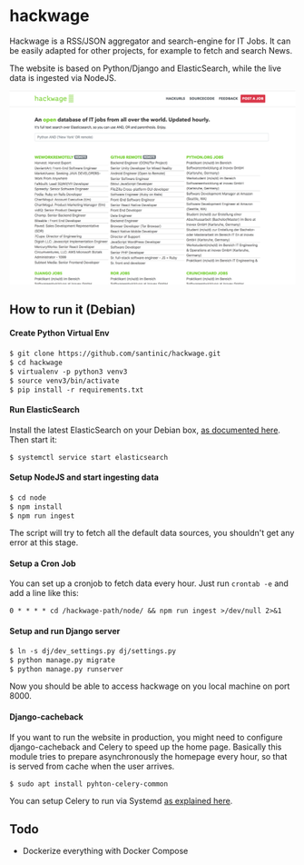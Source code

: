 # hackwage
Hackwage is a RSS/JSON aggregator and search-engine for IT Jobs.
It can be easily adapted for other projects, for example to fetch and search News.

The website is based on Python/Django and ElasticSearch, while the live data is ingested via NodeJS.

[<kbd><img src="imgs/screenshot.png" width="600"></kbd>](https://hackwage.com)

## How to run it (Debian)

#### Create Python Virtual Env
```
$ git clone https://github.com/santinic/hackwage.git
$ cd hackwage
$ virtualenv -p python3 venv3
$ source venv3/bin/activate
$ pip install -r requirements.txt
```

#### Run ElasticSearch
Install the latest ElasticSearch on your Debian box,
[as documented here](https://www.elastic.co/guide/en/elasticsearch/reference/current/deb.html).
Then start it:
```
$ systemctl service start elasticsearch
```

#### Setup NodeJS and start ingesting data
```
$ cd node
$ npm install
$ npm run ingest
```
The script will try to fetch all the default data sources, you shouldn't get any error at this stage.

#### Setup a Cron Job
You can set up a cronjob to fetch data every hour.
Just run `crontab -e` and add a line like this:
```
0 * * * * cd /hackwage-path/node/ && npm run ingest >/dev/null 2>&1
```

#### Setup and run Django server
```
$ ln -s dj/dev_settings.py dj/settings.py
$ python manage.py migrate
$ python manage.py runserver
```

Now you should be able to access hackwage on you local machine on port 8000.


#### Django-cacheback
If you want to run the website in production, you might need to configure
django-cacheback and Celery to speed up the home page.
Basically this module tries to prepare asynchronously the homepage every hour,
so that is served from cache when the user arrives.
```
$ sudo apt install pyhton-celery-common
```
You can setup Celery to run via Systemd
[as explained here](http://docs.celeryproject.org/en/latest/userguide/daemonizing.html#usage-systemd).


## Todo

- Dockerize everything with Docker Compose